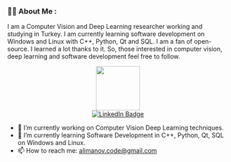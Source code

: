 ### :man_technologist: About Me :

I am a Computer Vision and Deep Learning researcher working and studying in Turkey. I am currently learning software development on Windows and Linux with C++, Python, Qt and SQL. I am a fan of open-source. I learned a lot thanks to it. So, those interested in computer vision, deep learning and software development feel free to follow.


<div id="header" align="center">
  <img src="https://media.giphy.com/media/du3J3cXyzhj75IOgvA/giphy.gif" width="100"/>
</div>

<div id="badges" align="center">
  <a href="https://www.linkedin.com/in/alnur-alimanov-4b5518179/">
    <img src="https://img.shields.io/badge/LinkedIn-blue?style=for-the-badge&logo=linkedin&logoColor=white" alt="LinkedIn Badge"/>
  </a>
</div>

- 🔭 I’m currently working on Computer Vision Deep Learning techniques.
- 🌱 I’m currently learning Software Development in C++, Python, Qt, SQL on Windows and Linux.
- 📫 How to reach me: alimanov.code@gmail.com
